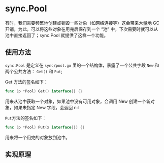 # sync.Pool

有时，我们需要频繁地创建或销毁一些对象（如网络连接等）这会带来大量地 GC 开销，为此，可以将这些对象在用完后保存到一个 “池” 中，下次需要时就可以从池中直接返回了；sync.Pool 就提供了这样一个功能。

## 使用方法

`sync.Pool` 是定义在 `sync/pool.go` 里的一个结构体，暴露了一个公共字段 `New` 和两个公共方法： `Get()` 和 `Put`;

Get 方法的签名如下：

```go
func (p *Pool) Get() interface{} {}
```

用来从池中获取一个对象，如果池中没有可用对象，会调用 New 创建一个新对象，如果未指定 New 字段，会返回 nil

`Put`方法的签名如下：

```go
func (p *Pool) Put(x interface{}) {}
```

用来将一个用完的对象放到池中。

## 实现原理

